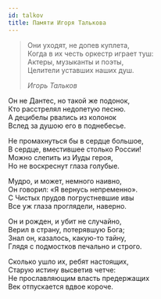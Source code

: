 ```yaml
---
id: talkov
title: Памяти Игоря Талькова
---
```


> Они уходят, не допев куплета,\
> Когда в их честь оркестр играет туш:\
> Актеры, музыканты и поэты,\
> Целители уставших наших душ.
>
> _Игорь Тальков_

Он не Дантес, но такой же подонок,\
Кто расстрелял недопетую песню.\
А децибелы рвались из колонок\
Вслед за душою его в поднебесье.

Не промахнуться бы в сердце большое,\
В сердце, вместившее столько России!\
Можно слепить из Иуды героя,\
Но не воскреснут глаза голубые.

Мудро, и может, немного наивно,\
Он говорил: «Я вернусь непременно».\
С Чистых прудов погрустневшие ивы\
Все уж глаза проглядели, наверно.

Он и рожден, и убит не случайно,\
Верил в страну, потерявшую Бога;\
Знал он, казалось, какую-то тайну,\
Глядя с подмостков печально и строго.

Сколько ушло их, ребят настоящих,\
Старую истину высветив четче:\
Не прославляющим власть предержащих\
Век отпускается вдвое короче.
